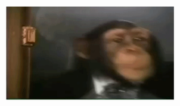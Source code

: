 <p><img allign="center" src="https://github.com/Fuble1/Fuble1/blob/main/xd.gif" width="450" height="250" /></p>
